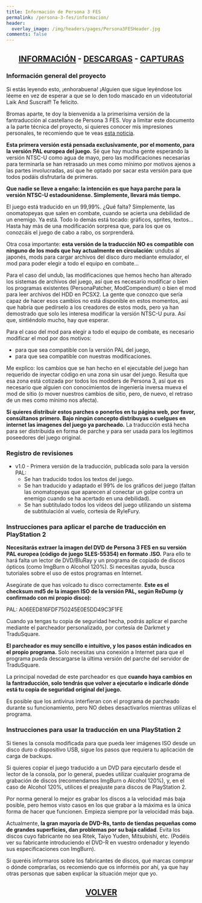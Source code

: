 ```yaml
---
title: Información de Persona 3 FES
permalink: /persona-3-fes/informacion/
header:
  overlay_image: /img/headers/pages/Persona3FESHeader.jpg
comments: false
---
```

<h2 style="text-align: center;"><strong><a href="/persona-3-fes/informacion/">INFORMACIÓN</a> - <a href="/persona-3-fes/descargar/">DESCARGAS</a> - <a href="/persona-3-fes/capturas/">CAPTURAS</a></strong></h2>

### Información general del proyecto

Si estás leyendo esto, ¡enhorabuena! ¡Alguien que sigue leyéndose los léeme 
en vez de esperar a que se lo den todo mascado en un videotutorial Laik And 
Suscraif! Te felicito.

Bromas aparte, te doy la bienvenida a la primerísima versión de la 
fantraducción al castellano de Persona 3 FES. Voy a limitar este documento a 
la parte técnica del proyecto, si quieres conocer mis impresiones 
personales, te recomiendo que te veas [esta noticia](tiovictor.romhackhispano.org/2021/05/30/traduccion-persona-3-fes-ya-esta-disponible).

**Esta primera versión está pensada exclusivamente, por el momento, para la 
versión PAL europea del juego.** Sé que hay mucha gente esperando la versión 
NTSC-U como agua de mayo, pero las modificaciones necesarias para terminarla 
se han retrasado un mes como mínimo por motivos ajenos a las partes 
involucradas, así que he optado por sacar esta versión para que todos podáis 
disfrutarla de primeras.

**Que nadie se lleve a engaño: la intención es que haya parche para la versión 
NTSC-U estadounidense. Simplemente, llevará más tiempo.**

El juego está traducido en un 99,99%. ¿Qué falta? Simplemente, las 
onomatopeyas que salen en combate, cuando se acierta una debilidad de un 
enemigo. Ya está. Todo lo demás está tocado: gráficos, sprites, textos... 
Hasta hay más de una modificación sorpresa que, para los que os conozcáis 
el juego de cabo a rabo, os sorprenderá.

Otra cosa importante: **esta versión de la traducción NO es compatible con 
ninguno de los mods que hay actualmente en circulación**: undubs al japonés, 
mods para cargar archivos del disco duro mediante emulador, el mod para 
poder elegir a todo el equipo en combate...

Para el caso del undub, las modificaciones que hemos hecho han alterado los 
sistemas de archivos del juego, así que es necesario modificar o bien los 
programas existentes (PersonaPatcher, ModCompendium) o bien el mod para leer 
archivos del HDD en PCSX2. La gente que conozco que sería capaz de hacer 
esos cambios no está disponible en estos momentos, así que habría que 
pedírselo a los creadores de estos mods, pero ya han demostrado que solo les 
interesa modificar la versión NTSC-U pura. Así que, sintiéndolo mucho, hay 
que esperar.

Para el caso del mod para elegir a todo el equipo de combate, es necesario 
modificar el mod por dos motivos:
 - para que sea compatible con la versión PAL del juego,
 - para que sea compatible con nuestras modificaciones.

Me explico: los cambios que se han hecho en el ejecutable del juego han 
requerido de inyectar código en una zona sin usar del juego. Resulta que esa 
zona está cotizada por todos los modders de Persona 3, así que es necesario 
que alguien con conocimientos de ingeniería inversa mueva el mod de sitio (o 
mover nuestros cambios de sitio, pero, de nuevo, el retraso de un mes como 
mínimo nos afecta).

**Si quieres distribuir estos parches o ponerlos en tu página web, por favor, 
consúltanos primero. Bajo ningún concepto distribuyas o cuelgues en internet 
las imagenes del juego ya parcheado.** La traducción está hecha para ser 
distribuida en forma de parche y para ser usada para los legitimos 
poseedores del juego original.

### Registro de revisiones

* v1.0 - Primera versión de la traducción, publicada solo para la versión PAL:
  - Se han traducido todos los textos del juego.
  - Se han traducido y adaptado el 99% de los gráficos del juego (faltan las onomatopeyas que aparecen al conectar un golpe contra un enemigo cuando se ha acertado en una debilidad).
  - Se han subtitulado todos los vídeos del juego utilizando un sistema de subtitulación al vuelo, cortesía de RyleFury.

### Instrucciones para aplicar el parche de traducción en PlayStation 2

**Necesitarás extraer la imagen del DVD de Persona 3 FES en su versión PAL 
europea (código de juego SLES-55354) en formato .ISO.** Para ello te hará 
falta un lector de DVD/BluRay y un programa de copiado de discos ópticos 
(como ImgBurn o Alcohol 120%). Si necesitas ayuda, busca tutoriales sobre el 
uso de estos programas en Internet.

Asegúrate de que has volcado tu disco correctamente. **Este es el checksum md5 
de la imagen ISO de la versión PAL, según ReDump (y confirmado con mi propio disco):**

PAL: A06EED816FDF750245E0E5DD49C3F1FE

Cuando ya tengas tu copia de seguridad hecha, podrás aplicar el parche 
mediante el parcheador personalizado, por cortesía de Darkmet y TraduSquare.

**El parcheador es muy sencillo e intuitivo, y los pasos están indicados en el 
propio programa.** Solo necesitas una conexión a Internet para que el programa 
pueda descargarse la última versión del parche del servidor de TraduSquare.

La principal novedad de este parcheador es que **cuando haya cambios en la 
fantraducción, solo tendrás que volver a ejecutarlo e indicarle dónde está 
tu copia de seguridad original del juego.**

Es posible que los antivirus interfieran con el programa de parcheado 
durante su funcionamiento, pero NO debes desactivarlos mientras utilizas el 
programa.

### Instrucciones para usar la traducción en una PlayStation 2

Si tienes la consola modificada para que pueda leer imágenes ISO desde un 
disco duro o dispositivo USB, sigue los pasos que requiera tu aplicación 
de carga de backups.

Si quieres copiar el juego traducido a un DVD para ejecutarlo desde el 
lector de la consola, por lo general, puedes utilizar cualquier programa de 
grabación de discos (recomendamos ImgBurn o Alcohol 120%), y, en el caso de 
Alcohol 120%, utilices el preajuste para discos de PlayStation 2.

Por norma general lo mejor es grabar los discos a la velocidad más baja 
posible, pero hemos visto casos en los que grabar a la máxima es la única 
forma de hacer que funcionen. Empieza siempre por la velocidad más baja.

Actualmente, **la gran mayoría de DVD-Rs, tanto de tiendas pequeñas como de 
grandes superficies, dan problemas por su baja calidad**. Evita los discos 
cuyo fabricante no sea Ritek, Taiyo Yuden, Mitsubishi, etc. (Podéis ver su 
fabricante introduciendo el DVD-R en vuestro ordenador y leyendo sus 
especificaciones con ImgBurn).

Si queréis informaros sobre los fabricantes de discos, qué marcas comprar o 
dónde comprarlas, os recomiendo que os informéis por ahí, ya que hay otras 
personas que saben explicar la situación mejor que yo.

<h2 style="text-align: center;"><a href="/persona-3-fes/"><strong>VOLVER</strong></a></h2>


